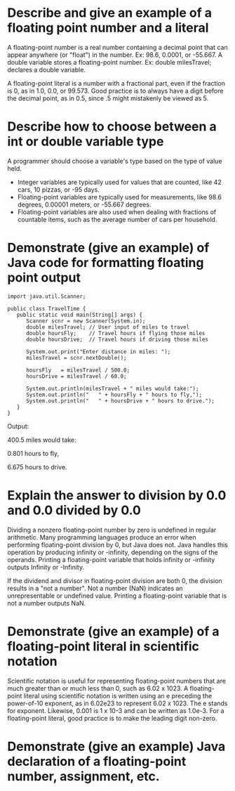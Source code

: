 # Describe and give an example of a floating point number and a literal
A floating-point number is a real number containing a decimal point that can appear anywhere (or "float") in the number.
Ex: 98.6, 0.0001, or -55.667. A double variable stores a floating-point number. Ex: double milesTravel; declares a double variable.

A floating-point literal is a number with a fractional part, even if the fraction is 0, as in 1.0, 0.0, or 99.573.
Good practice is to always have a digit before the decimal point, as in 0.5, since .5 might mistakenly be viewed as 5.

# Describe how to choose between a int or double variable type
A programmer should choose a variable's type based on the type of value held.

- Integer variables are typically used for values that are counted, like 42 cars, 10 pizzas, or -95 days.
- Floating-point variables are typically used for measurements, like 98.6 degrees, 0.00001 meters, or -55.667 degrees.
- Floating-point variables are also used when dealing with fractions of countable items, such as the average number of cars per household.

# Demonstrate (give an example) of Java code for formatting floating point output
```
import java.util.Scanner;

public class TravelTime {
   public static void main(String[] args) {
      Scanner scnr = new Scanner(System.in);
      double milesTravel; // User input of miles to travel
      double hoursFly;    // Travel hours if flying those miles
      double hoursDrive;  // Travel hours if driving those miles

      System.out.print("Enter distance in miles: ");
      milesTravel = scnr.nextDouble();

      hoursFly   = milesTravel / 500.0;
      hoursDrive = milesTravel / 60.0;

      System.out.println(milesTravel + " miles would take:");
      System.out.println("   " + hoursFly + " hours to fly,");
      System.out.println("   " + hoursDrive + " hours to drive.");
   }
}
```
Output:

400.5 miles would take:

   0.801 hours to fly,
   
   6.675 hours to drive.

# Explain the answer to division by 0.0 and 0.0 divided by 0.0
Dividing a nonzero floating-point number by zero is undefined in regular arithmetic.
Many programming languages produce an error when performing floating-point division by 0, but Java does not.
Java handles this operation by producing infinity or -infinity, depending on the signs of the operands.
Printing a floating-point variable that holds infinity or -infinity outputs Infinity or -Infinity.

If the dividend and divisor in floating-point division are both 0, the division results in a "not a number".
Not a number (NaN) indicates an unrepresentable or undefined value. Printing a floating-point variable that is not a number outputs NaN.

# Demonstrate (give an example) of a floating-point literal in scientific notation
Scientific notation is useful for representing floating-point numbers that are much greater than or much less than 0, such as 6.02 x 1023. A floating-point literal using scientific notation is written using an e preceding the power-of-10 exponent, as in 6.02e23 to represent 6.02 x 1023. The e stands for exponent. Likewise, 0.001 is 1 x 10-3 and can be written as 1.0e-3. For a floating-point literal, good practice is to make the leading digit non-zero.

# Demonstrate (give an example) Java declaration of a floating-point number, assignment, etc.
